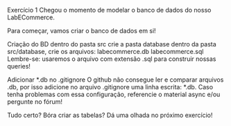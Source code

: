 Exercício 1
Chegou o momento de modelar o banco de dados do nosso LabECommerce.

Para começar, vamos criar o banco de dados em si!

Criação do BD
dentro do pasta src crie a pasta database
dentro da pasta src/database, crie os arquivos:
labecommerce.db
labecommerce.sql
Lembre-se: usaremos o arquivo com extensão .sql para construir nossas queries!

Adicionar *.db no .gitignore
O github não consegue ler e comparar arquivos .db, por isso adicione no arquivo .gitignore uma linha escrita: *.db.
Caso tenha problemas com essa configuração, referencie o material async e/ou pergunte no fórum!

Tudo certo? Bóra criar as tabelas? Dá uma olhada no próximo exercício!